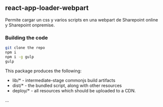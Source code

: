 ## react-app-loader-webpart

Permite cargar un css y varios scripts en una webpart  de Sharepoint online y Sharepoint onpremise.


### Building the code

```bash
git clone the repo
npm i
npm i -g gulp
gulp
```

This package produces the following:

* lib/* - intermediate-stage commonjs build artifacts
* dist/* - the bundled script, along with other resources
* deploy/* - all resources which should be uploaded to a CDN.


...
